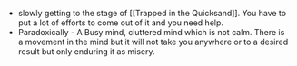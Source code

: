 - slowly getting to the stage of [[Trapped in the Quicksand]]. You have to put a lot of efforts to come out of it and you need help.
- Paradoxically - A Busy mind, cluttered mind which is not calm. There is a movement in the mind but it will not take you anywhere or to a desired result but only enduring it as misery.
